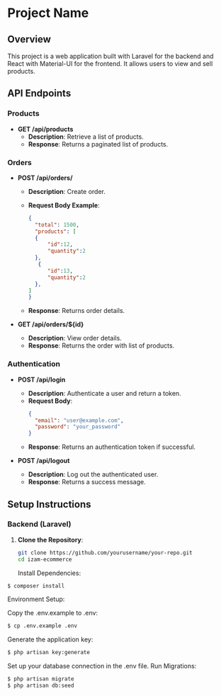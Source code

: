 # Project Name

## Overview

This project is a web application built with Laravel for the backend and React with Material-UI for the frontend. It allows users to view and sell products.

## API Endpoints

### Products

- **GET /api/products**
  - **Description**: Retrieve a list of products.
  - **Response**: Returns a paginated list of products.
    
### Orders

- **POST /api/orders/**
  - **Description**: Create order.
 
  - **Request Body Example**:
    ```json
    {
      "total": 1500,
      "products": [
      {
          "id":12,
          "quantity":2
      },
       {
          "id":13,
          "quantity":2
      },
    ]
    }
    ```
  - **Response**: Returns order details.
    

- **GET /api/orders/${id}**
  - **Description**: View order details.
  - **Response**: Returns the order with list of products.
    
### Authentication

- **POST /api/login**
  - **Description**: Authenticate a user and return a token.
  - **Request Body**:
    ```json
    {
      "email": "user@example.com",
      "password": "your_password"
    }
    ```
  - **Response**: Returns an authentication token if successful.

- **POST /api/logout**
  - **Description**: Log out the authenticated user.
  - **Response**: Returns a success message.

## Setup Instructions

### Backend (Laravel)

1. **Clone the Repository**:
   ```bash
   git clone https://github.com/yourusername/your-repo.git
   cd izam-ecommerce
   ```

   Install Dependencies:
```bash
$ composer install
```
Environment Setup:

Copy the .env.example to .env:
```bash
$ cp .env.example .env
```

Generate the application key:

```bash
$ php artisan key:generate
```
Set up your database connection in the .env file.
Run Migrations:
```bash
$ php artisan migrate
$ php artisan db:seed
```
